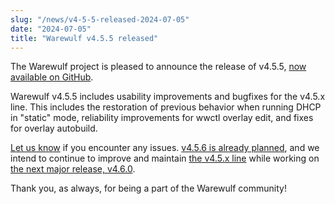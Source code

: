 ```yaml
---
slug: "/news/v4-5-5-released-2024-07-05"
date: "2024-07-05"
title: "Warewulf v4.5.5 released"
---
```


The Warewulf project is pleased to announce the release of v4.5.5, [now
available on GitHub][1].

[1]: https://github.com/warewulf/warewulf/releases/tag/v4.5.5

Warewulf v4.5.5 includes usability improvements and bugfixes for the v4.5.x
line. This includes the restoration of previous behavior when running DHCP in
"static" mode, reliability improvements for wwctl overlay edit, and fixes for
overlay autobuild.

[Let us know][2] if you encounter any issues. [v4.5.6 is already planned][3],
and we intend to continue to improve and maintain [the v4.5.x line][4] while
working on [the next major release, v4.6.0][5].

[2]: https://github.com/warewulf/warewulf/issues/new/choose

[3]: https://github.com/warewulf/warewulf/milestone/15

[4]: https://github.com/warewulf/warewulf/milestone/11

[5]: https://github.com/warewulf/warewulf/milestone/7

Thank you, as always, for being a part of the Warewulf community!
